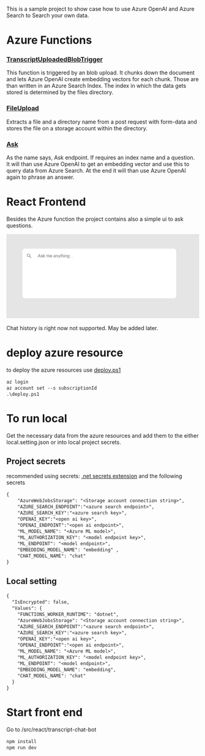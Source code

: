 This is a sample project to show case how to use Azure OpenAI and Azure Search to Search your own data.


# Azure Functions 


### [TranscriptUploadedBlobTrigger](/src/csharp/function/functions/TranscriptUploadedBlobTrigger.cs)
This function is triggered by an blob upload. It chunks down the document and lets Azure OpenAI create 
embedding vectors for each chunk. Those are than written in an Azure Search Index. The index in which the data gets stored is determined by the files directory.

### [FileUpload](/src/csharp/function/functions/FileUpload.cs)
Extracts a file and a directory name from a post request with form-data and stores the file on a storage account within the directory. 

### [Ask](/src/csharp/function/functions/Ask.cs)
As the name says, Ask endpoint. If requires an index name and a question. It will than use Azure OpenAI to get an embedding vector and use this to query data from Azure Search. At the end it will than use Azure OpenAI again to phrase an answer.

# React Frontend
Besides the Azure function the project contains also a simple ui to ask questions.

![simple ui](image-1.png)

Chat history is right now not supported. May be added later.

# deploy azure resource

to deploy the azure resources use [deploy.ps1](/eng/deploy.ps1)

```
az login
az account set --s subscriptionId
.\deploy.ps1
```

# To run local

Get the necessary data from the azure resources and add them to the either local.setting.json or into local project secrets.

## Project secrets

recommended using secrets: [.net secrets extension](https://marketplace.visualstudio.com/items?itemName=adrianwilczynski.user-secrets)
and the following secrets

```
{
    "AzureWebJobsStorage": "<Storage account connection string>",
    "AZURE_SEARCH_ENDPOINT":"<azure search endpoint>",
    "AZURE_SEARCH_KEY":"<azure search key>",
    "OPENAI_KEY":"<open ai key>",
    "OPENAI_ENDPOINT":"<open ai endpoint>",
    "ML_MODEL_NAME": "<Azure ML model>",
    "ML_AUTHORIZATION_KEY": "<model endpoint key>",
    "ML_ENDPOINT": "<model endpoint>",
    "EMBEDDING_MODEL_NAME": "embedding" ,
    "CHAT_MODEL_NAME": "chat" 
}
```

## Local setting

```
{
  "IsEncrypted": false,
  "Values": {
    "FUNCTIONS_WORKER_RUNTIME": "dotnet",
    "AzureWebJobsStorage": "<Storage account connection string>",
    "AZURE_SEARCH_ENDPOINT":"<azure search endpoint>",
    "AZURE_SEARCH_KEY":"<azure search key>",
    "OPENAI_KEY":"<open ai key>",
    "OPENAI_ENDPOINT":"<open ai endpoint>",
    "ML_MODEL_NAME": "<Azure ML model>",
    "ML_AUTHORIZATION_KEY": "<model endpoint key>",
    "ML_ENDPOINT": "<model endpoint>",
    "EMBEDDING_MODEL_NAME": "embedding",
    "CHAT_MODEL_NAME": "chat" 
  }
}
```


# Start front end
Go to /src/react/transcript-chat-bot

```
npm install
npm run dev
```